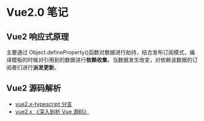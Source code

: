 <!--
 * @Author       : HyFun
 * @Date         : 2021-07-12 16:06:07
 * @Description  : 笔记
 * @LastEditors  : HyFun
 * @LastEditTime : 2021-08-19 15:53:17
-->

# Vue2.0 笔记

## Vue2 响应式原理

主要通过 Object.defineProperty()函数对数据进行劫持，结合发布订阅模式，编译模板的时候对引用到的数据进行**依赖收集**，当数据发生改变，对依赖该数据的订阅者们进行**派发更新**。

## Vue2 源码解析

- [vue2.x-typescript 分支](https://github.com/pikax/vue/tree/move_to_typescript)
- [vue2.x 《深入剖析 Vue 源码》](https://book.penblog.cn/)
